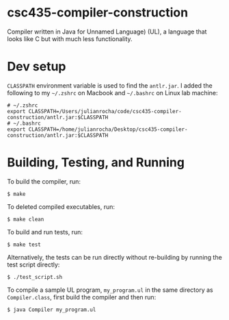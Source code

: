 # csc435-compiler-construction
Compiler written in Java for Unnamed Language) (UL), a language that looks like C but with much less functionality.

# Dev setup
`CLASSPATH` environment variable is used to find the `antlr.jar`. I added the following to my `~/.zshrc` on Macbook and `~/.bashrc` on Linux lab machine:
```
# ~/.zshrc
export CLASSPATH=/Users/julianrocha/code/csc435-compiler-construction/antlr.jar:$CLASSPATH
# ~/.bashrc
export CLASSPATH=/home/julianrocha/Desktop/csc435-compiler-construction/antlr.jar:$CLASSPATH
```

# Building, Testing, and Running
To build the compiler, run:
```
$ make
```
To deleted compiled executables, run:
```
$ make clean
```
To build and run tests, run:
```
$ make test
```
Alternatively, the tests can be run directly without re-building by running the test script directly:
```
$ ./test_script.sh
```
To compile a sample UL program, `my_program.ul` in the same directory as `Compiler.class`, first build the compiler and then run:
```
$ java Compiler my_program.ul
```